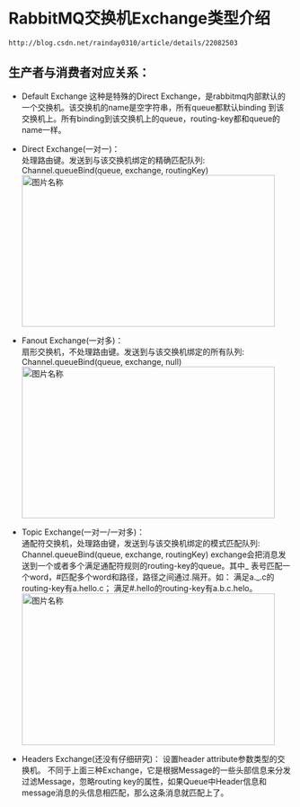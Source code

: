 # RabbitMQ交换机Exchange类型介绍
	http://blog.csdn.net/rainday0310/article/details/22082503

## 生产者与消费者对应关系：
* Default Exchange
  这种是特殊的Direct Exchange，是rabbitmq内部默认的一个交换机。该交换机的name是空字符串，所有queue都默认binding 到该交换机上。所有binding到该交换机上的queue，routing-key都和queue的name一样。  
  
* Direct Exchange(一对一)：    
  处理路由键。发送到与该交换机绑定的精确匹配队列: Channel.queueBind(queue, exchange, routingKey)  
  <img src="http://dl.iteye.com/upload/attachment/264104/0ec0f465-49c6-361c-ae2b-dd951a6ed1a9.png" width = "450" height = "270" alt="图片名称" align=center />  
  
* Fanout Exchange(一对多)：  
  扇形交换机，不处理路由键。发送到与该交换机绑定的所有队列: Channel.queueBind(queue, exchange, null)    
  <img src="http://dl.iteye.com/upload/attachment/264106/0bbdcd3d-9fc6-3107-b7e0-db67c174d46a.png" width = "450" height = "270" alt="图片名称" align=center />  
  
* Topic Exchange(一对一/一对多)：   
  通配符交换机，处理路由键，发送到与该交换机绑定的模式匹配队列: Channel.queueBind(queue, exchange, routingKey) 
  exchange会把消息发送到一个或者多个满足通配符规则的routing-key的queue。其中_ 表号匹配一个word，#匹配多个word和路径，路径之间通过.隔开。如：
  满足a._.c的routing-key有a.hello.c；
  满足#.hello的routing-key有a.b.c.helo。
  <img src="http://dl.iteye.com/upload/attachment/264108/11171ab4-af07-3ff6-bdf6-d1febda679c3.png" width = "450" height = "270" alt="图片名称" align=center />  
  
* Headers Exchange(还没有仔细研究)：
  设置header attribute参数类型的交换机。
  不同于上面三种Exchange，它是根据Message的一些头部信息来分发过滤Message，忽略routing key的属性，如果Queue中Header信息和message消息的头信息相匹配，那么这条消息就匹配上了。

